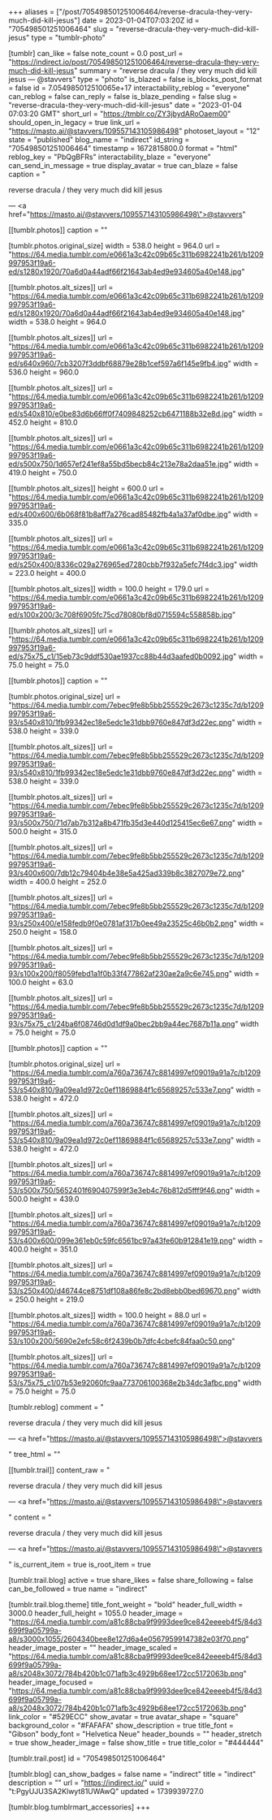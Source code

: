 +++
aliases = ["/post/705498501251006464/reverse-dracula-they-very-much-did-kill-jesus"]
date = 2023-01-04T07:03:20Z
id = "705498501251006464"
slug = "reverse-dracula-they-very-much-did-kill-jesus"
type = "tumblr-photo"

[tumblr]
can_like = false
note_count = 0.0
post_url = "https://indirect.io/post/705498501251006464/reverse-dracula-they-very-much-did-kill-jesus"
summary = "reverse dracula / they very much did kill jesus — @stavvers"
type = "photo"
is_blazed = false
is_blocks_post_format = false
id = 7.054985012510065e+17
interactability_reblog = "everyone"
can_reblog = false
can_reply = false
is_blaze_pending = false
slug = "reverse-dracula-they-very-much-did-kill-jesus"
date = "2023-01-04 07:03:20 GMT"
short_url = "https://tmblr.co/ZY3jbydARoOaem00"
should_open_in_legacy = true
link_url = "https://masto.ai/@stavvers/109557143105986498"
photoset_layout = "12"
state = "published"
blog_name = "indirect"
id_string = "705498501251006464"
timestamp = 1672815800.0
format = "html"
reblog_key = "PbQgBFRs"
interactability_blaze = "everyone"
can_send_in_message = true
display_avatar = true
can_blaze = false
caption = "<p>reverse dracula / they very much did kill jesus</p> — <a href=\"https://masto.ai/@stavvers/109557143105986498\">@stavvers</a>"

[[tumblr.photos]]
caption = ""

[tumblr.photos.original_size]
width = 538.0
height = 964.0
url = "https://64.media.tumblr.com/e0661a3c42c09b65c311b6982241b261/b1209997953f19a6-ed/s1280x1920/70a6d0a44adf66f21643ab4ed9e934605a40e148.jpg"

[[tumblr.photos.alt_sizes]]
url = "https://64.media.tumblr.com/e0661a3c42c09b65c311b6982241b261/b1209997953f19a6-ed/s1280x1920/70a6d0a44adf66f21643ab4ed9e934605a40e148.jpg"
width = 538.0
height = 964.0

[[tumblr.photos.alt_sizes]]
url = "https://64.media.tumblr.com/e0661a3c42c09b65c311b6982241b261/b1209997953f19a6-ed/s640x960/7cb3207f3ddbf68879e28b1cef597a6f145e9fb4.jpg"
width = 536.0
height = 960.0

[[tumblr.photos.alt_sizes]]
url = "https://64.media.tumblr.com/e0661a3c42c09b65c311b6982241b261/b1209997953f19a6-ed/s540x810/e0be83d6b66ff0f7409848252cb6471188b32e8d.jpg"
width = 452.0
height = 810.0

[[tumblr.photos.alt_sizes]]
url = "https://64.media.tumblr.com/e0661a3c42c09b65c311b6982241b261/b1209997953f19a6-ed/s500x750/1d657ef241ef8a55bd5becb84c213e78a2daa51e.jpg"
width = 419.0
height = 750.0

[[tumblr.photos.alt_sizes]]
height = 600.0
url = "https://64.media.tumblr.com/e0661a3c42c09b65c311b6982241b261/b1209997953f19a6-ed/s400x600/6b068f81b8aff7a276cad85482fb4a1a37af0dbe.jpg"
width = 335.0

[[tumblr.photos.alt_sizes]]
url = "https://64.media.tumblr.com/e0661a3c42c09b65c311b6982241b261/b1209997953f19a6-ed/s250x400/8336c029a276965ed7280cbb7f932a5efc7f4dc3.jpg"
width = 223.0
height = 400.0

[[tumblr.photos.alt_sizes]]
width = 100.0
height = 179.0
url = "https://64.media.tumblr.com/e0661a3c42c09b65c311b6982241b261/b1209997953f19a6-ed/s100x200/3c708f6905fc75cd78080bf8d0715594c558858b.jpg"

[[tumblr.photos.alt_sizes]]
url = "https://64.media.tumblr.com/e0661a3c42c09b65c311b6982241b261/b1209997953f19a6-ed/s75x75_c1/15eb73c9ddf530ae1937cc88b44d3aafed0b0092.jpg"
width = 75.0
height = 75.0

[[tumblr.photos]]
caption = ""

[tumblr.photos.original_size]
url = "https://64.media.tumblr.com/7ebec9fe8b5bb255529c2673c1235c7d/b1209997953f19a6-93/s540x810/1fb99342ec18e5edc1e31dbb9760e847df3d22ec.png"
width = 538.0
height = 339.0

[[tumblr.photos.alt_sizes]]
url = "https://64.media.tumblr.com/7ebec9fe8b5bb255529c2673c1235c7d/b1209997953f19a6-93/s540x810/1fb99342ec18e5edc1e31dbb9760e847df3d22ec.png"
width = 538.0
height = 339.0

[[tumblr.photos.alt_sizes]]
url = "https://64.media.tumblr.com/7ebec9fe8b5bb255529c2673c1235c7d/b1209997953f19a6-93/s500x750/71d7ab7b312a8b471fb35d3e440d125415ec6e67.png"
width = 500.0
height = 315.0

[[tumblr.photos.alt_sizes]]
url = "https://64.media.tumblr.com/7ebec9fe8b5bb255529c2673c1235c7d/b1209997953f19a6-93/s400x600/7db12c79404b4e38e5a425ad339b8c3827079e72.png"
width = 400.0
height = 252.0

[[tumblr.photos.alt_sizes]]
url = "https://64.media.tumblr.com/7ebec9fe8b5bb255529c2673c1235c7d/b1209997953f19a6-93/s250x400/e158fedb9f0e0781af317b0ee49a23525c46b0b2.png"
width = 250.0
height = 158.0

[[tumblr.photos.alt_sizes]]
url = "https://64.media.tumblr.com/7ebec9fe8b5bb255529c2673c1235c7d/b1209997953f19a6-93/s100x200/f8059febd1a1f0b33f477862af230ae2a9c6e745.png"
width = 100.0
height = 63.0

[[tumblr.photos.alt_sizes]]
url = "https://64.media.tumblr.com/7ebec9fe8b5bb255529c2673c1235c7d/b1209997953f19a6-93/s75x75_c1/24ba6f08746d0d1df9a0bec2bb9a44ec7687b11a.png"
width = 75.0
height = 75.0

[[tumblr.photos]]
caption = ""

[tumblr.photos.original_size]
url = "https://64.media.tumblr.com/a760a736747c8814997ef09019a91a7c/b1209997953f19a6-53/s540x810/9a09ea1d972c0ef11869884f1c65689257c533e7.png"
width = 538.0
height = 472.0

[[tumblr.photos.alt_sizes]]
url = "https://64.media.tumblr.com/a760a736747c8814997ef09019a91a7c/b1209997953f19a6-53/s540x810/9a09ea1d972c0ef11869884f1c65689257c533e7.png"
width = 538.0
height = 472.0

[[tumblr.photos.alt_sizes]]
url = "https://64.media.tumblr.com/a760a736747c8814997ef09019a91a7c/b1209997953f19a6-53/s500x750/5652401f690407599f3e3eb4c76b812d5fff9f46.png"
width = 500.0
height = 439.0

[[tumblr.photos.alt_sizes]]
url = "https://64.media.tumblr.com/a760a736747c8814997ef09019a91a7c/b1209997953f19a6-53/s400x600/099e361eb0c59fc6561bc97a43fe60b912841e19.png"
width = 400.0
height = 351.0

[[tumblr.photos.alt_sizes]]
url = "https://64.media.tumblr.com/a760a736747c8814997ef09019a91a7c/b1209997953f19a6-53/s250x400/d46744ce8751df108a86fe8c2bd8ebb0bed69670.png"
width = 250.0
height = 219.0

[[tumblr.photos.alt_sizes]]
width = 100.0
height = 88.0
url = "https://64.media.tumblr.com/a760a736747c8814997ef09019a91a7c/b1209997953f19a6-53/s100x200/5690e2efc58c6f2439b0b7dfc4cbefc84faa0c50.png"

[[tumblr.photos.alt_sizes]]
url = "https://64.media.tumblr.com/a760a736747c8814997ef09019a91a7c/b1209997953f19a6-53/s75x75_c1/07b53e92060fc9aa773706100368e2b34dc3afbc.png"
width = 75.0
height = 75.0

[tumblr.reblog]
comment = "<p><p>reverse dracula / they very much did kill jesus</p> — <a href=\"https://masto.ai/@stavvers/109557143105986498\">@stavvers</a></p>"
tree_html = ""

[[tumblr.trail]]
content_raw = "<p><p>reverse dracula / they very much did kill jesus</p> — <a href=\"https://masto.ai/@stavvers/109557143105986498\">@stavvers</a></p>"
content = "<p><p>reverse dracula / they very much did kill jesus</p> &mdash; <a href=\"https://masto.ai/@stavvers/109557143105986498\">@stavvers</a></p>"
is_current_item = true
is_root_item = true

[tumblr.trail.blog]
active = true
share_likes = false
share_following = false
can_be_followed = true
name = "indirect"

[tumblr.trail.blog.theme]
title_font_weight = "bold"
header_full_width = 3000.0
header_full_height = 1055.0
header_image = "https://64.media.tumblr.com/a81c88cba9f9993dee9ce842eeeeb4f5/84d3699f9a05799a-a8/s3000x1055/2604340bee8e127d6a4e05679599147382e03f70.png"
header_image_poster = ""
header_image_scaled = "https://64.media.tumblr.com/a81c88cba9f9993dee9ce842eeeeb4f5/84d3699f9a05799a-a8/s2048x3072/784b420b1c071afb3c4929b68ee172cc5172063b.png"
header_image_focused = "https://64.media.tumblr.com/a81c88cba9f9993dee9ce842eeeeb4f5/84d3699f9a05799a-a8/s2048x3072/784b420b1c071afb3c4929b68ee172cc5172063b.png"
link_color = "#529ECC"
show_avatar = true
avatar_shape = "square"
background_color = "#FAFAFA"
show_description = true
title_font = "Gibson"
body_font = "Helvetica Neue"
header_bounds = ""
header_stretch = true
show_header_image = false
show_title = true
title_color = "#444444"

[tumblr.trail.post]
id = "705498501251006464"

[tumblr.blog]
can_show_badges = false
name = "indirect"
title = "indirect"
description = ""
url = "https://indirect.io/"
uuid = "t:PgyUJU3SA2Klwyt81UWAwQ"
updated = 1739939727.0

[tumblr.blog.tumblrmart_accessories]
+++
